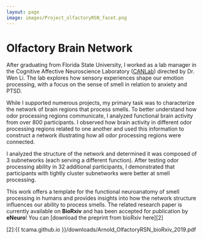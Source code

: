 ```yaml
---
layout: page
image: images/Project_olfactoryRSN_facet.png
---
```

# Olfactory Brain Network

After graduating from Florida State University, I worked as a lab manager in the Cognitive Affective Neuroscience Laboratory ([CANLab][1]) directed by Dr. Wen Li. The lab explores how sensory experiences shape our emotion processing, with a focus on the sense of smell in relation to anxiety and PTSD.

While I supported numerous projects, my primary task was to characterize the network of brain regions that process smells. To better understand how odor processing regions communicate, I analyzed functional brain activity from over 800 participants. I observed how brain activity in different odor processing regions related to one another and used this information to construct a network illustrating how all odor processing regions were connected.

I analyzed the structure of the network and determined it was composed of 3 subnetworks (each serving a different function). After testing odor processing ability in 32 additional participants, I demonstrated that participants with tightly cluster subnetworks were better at smell processing. 

This work offers a template for the functional neuroanatomy of smell processing in humans and provides insights into how the network structure influences our ability to process smells. The related research paper is currently available on **BioRxiv** and has been accepted for publication by **eNeuro**! You can [download the preprint from bioRxiv here][2]

[1]: https://psy.fsu.edu/canlab/
[2]:{{ tcama.github.io }}/downloads/Arnold_OlfactoryRSN_bioRxiv_2019.pdf